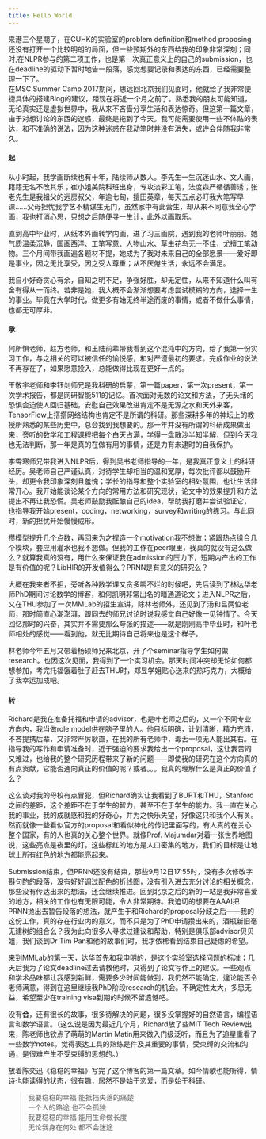 ```yaml
---
title: Hello World
---
```



来港三个星期了，在CUHK的实验室的problem definition和method proposing还没有打开一个比较明朗的局面，但一些预期外的东西给我的印象非常深刻；同时,在NLPR参与的第二项工作，也是第一次真正意义上的自己的submission，也在deadline的驱动下暂时地告一段落。感觉想要记录和表达的东西，已经需要整理一下了。  
在MSC Summer Camp 2017期间，思远回北京我们见面时，他就给了我非常便捷具体的搭建Blog的建议，距现在将近一个月之前了。熟悉我的朋友可能知道，无论真实还是虚拟世界中，我从来不吝啬分享生活和表达惊奇。但这第一篇文章，由于对想讨论的东西的迷惑，最终是拖到了今天。我可能需要使用一些不体贴的表达，和不准确的说法，因为这种迷惑在我动笔时并没有消失，或许会伴随我非常久。

#### 起

从小时起，我学画断续也有十年，陆续师从数人。李先生一生沉迷山水、文人画，籍籍无名不改其乐；崔小姐美院科班出身，专攻淡彩工笔，法度森严循循善诱；张老先生是我祖父的远房叔父，年逾七旬，擅田英章，每天五点必盯我大笔写早课……父母担忧我学艺不精谋生无门，虽然家中有此营生，却从来不同意我全心学画，我也打消心思，只想之后随便寻一生计，此外以画取乐。

直到高中毕业时，从纸本外画转学内画，进了习三画院，遇到我的老师叶丽丽。她气质温柔沉静，国画西洋、工笔写意、人物山水、草虫花鸟无一不佳，尤擅工笔动物。三个月间带我画遍各题材不提，她成为了我对未来自己的全部愿景——爱好即是事业，因之无比享受，因之受人尊重；从不厌倦生活，永远不会满足。

我自小好奇贪心有余，自知之明不足，争强好胜，却无定性，从来不知道什么叫有舍有得从一而终。若非是她，我大概不会渐渐想要考虑尝试模糊的方向，选择一生的事业。毕竟在大学时代，做更多有始无终半途而废的事情，或者不做什么事情，也都无可厚非。

#### 承

何所惧老师，赵方老师，和王陆前辈带我看到这个混沌中的方向，给了我第一份实习工作，与之相关的可以被信任的愉悦感，和对严谨最初的要求。完成作业的说法不再存在了，如果愿意投入，总能做得比现在更好一点的。

王敬宇老师和李钰剑师兄是我科研的启蒙，第一篇paper，第一次present，第一次学术报告，都是网研智能511的记忆。首次面对无数的论文和方法，了无头绪的恐惧会迫使人回归基础，安慰自己效果改进肯定不是无源之水和天外来客，TensorFlow上搭搭网络结构也肯定不是所谓的科研。那些深耕多年的神坛上的教授所熟悉的某些历史中，总会找到我想要的。那一年并没有所谓的科研成果做出来，旁听的数学和工程课程把每个白天占满，学得一盘散沙半知半解，但到今天我也无法判断，那一年是真的在做有用的事情，还是力有未逮时的自我保护。

李霄寒师兄带我进入NLPR后，得到吴书老师指导的一年，是我真正意义上的科研经历。吴老师自己严谨认真，对待学生却相当的温和宽厚，每次批评都以鼓励开头，却更令我印象深刻且羞愧；学长的指导和整个实验室的相处氛围，也让生活非常开心。我开始能谈论某个方向的常用方法和研究现状，论文中的效果提升和方法提出不再让我恐慌。吴老师鼓励我酝酿自己的idea，帮助我打磨并尝试验证它，也指导我开始present，coding，networking，survey和writing的练习。与此同时，新的担忧开始慢慢成形。

攒模型提升几个点数，再回来为之捏造一个motivation我不想做；紧跟热点组合几个模块，套应用灌水也我不想做。但我的工作在peer眼里，我真的就没有这么做么？就算我真的没有，用什么来保证我在admission的压力下，短期内产出的工作是有价值的呢？LibHIR的开发值得么？PRNN是有意义的研究么？

大概在我来者不拒，旁听各种数学课又贪多嚼不烂的时候吧，先后读到了林达华老师PhD期间讨论数学的博客，和何凯明非常出名的暗通道论文；进入NLPR之后，又在THU参加了一次MMLab的招生宣讲，除林老师外，还见到了汤和吕两位老师，那时简直心潮澎湃，跟同去的师兄讨论时说我感觉自己好像一见钟情了。今天回忆那时的兴奋，其实并不需要那么夸张的描述——就是刚刚高中毕业时，和叶老师相处的感觉——看到他，就无比期待自己将来也是这个样子。  

林老师今年五月又带着杨硕师兄来北京，开了个seminar指导学生如何做research。也因这次见面，我得到了一个实习机会。那天时间冲突却无论如何都想参加，考完托福饿着肚子赶去THU时，郑昱学姐贴心送来的热巧克力，大概给了我幸运加成吧。

#### 转

Richard是我在准备托福和申请的advisor，也是叶老师之后的，又一个不同专业方向内，我当做role model供在脑子里的人。他目标明确，计划清晰，精力充沛，不吝提携后辈，又非常严厉耿直，在我的所有老师中，毒舌一项无人能出其右。在指导我的写作和申请准备时，近于强迫的要求我给出一个proposal，这让我苦闷又难过，也给我的整个研究历程带来了新的问题——即使我的研究在这个方向真的有点贡献，它能否通向真正的价值的呢？或者。。。我真的理解什么是真正的价值了么？

这么谈对我的母校有点冒犯，但Richard确实让我看到了BUPT和THU，Stanford之间的差距，这个差距不在于学生的智力，甚至不在于学生的能力。我一直在关心我的事业，我的成就感和我的好奇心，并为之快乐失望，好像这只和我个人有关。然而就像一些看似官方的proposal和看似神化的传记里面写的，有人真的在关心整个国家，有的人也真的关心整个世界。就像Prof. Majumdar对着一张世界地图说，这些亮点是夜里的灯，这些标红的地方是人口密集的地方，我们的目标是让地球上所有红色的地方都能亮起来。

Submission结束，但PRNN还没有结束，那些9月12日17:55时，没有多次修改字斟句酌的段落，没有好好调过配色的折线图，没有引入进去充分讨论的相关概念，那些没有传达出来的想法，还会继续推进。回到北京之后的新的一站是我非常喜爱的地方，相关的工作也有无限可能，令人非常期待。我迫切的想要在AAAI把PRNN抛出去暂告段落的想法，就产生于和Richard的proposal分歧之后——我的这份工作，真的存在行业内的意义，而不只是为了PhD申请攒出来的，酒瓶新旧毫无建树的组合么？我为此向很多人寻求过建议和帮助，特别是俱乐部advisor贝贝姐，我们谈到Dr Tim Pan和他的故事们时，我才依稀看到结束自己疑虑的希望。

来到MMLab的第一天，达华首先和我申明的，是这个实验室选择问题的标准；几天后我为了论文deadline过去请教他时，又得到了论文写作上的建议。一些观点和学术品味都让我感到新鲜，需要多少时间能做到，我仍然不能确定，遑论能否令老师满意，得到在这里继续我PhD阶段research的机会。不确定性太大，多思无益，希望至少在training visa到期的时候不留遗憾吧。

没有**合**，还有很长的故事，很多待解决的问题，很多没掌握好的自然语言，编程语言和数学语言。（这么说是因为最近几个月，Richard放了些MIT Tech Review出来，陈老师也钦点了萌萌的Martin Matin用来做入门级泛听，而且为了追星重看了一些数学notes。觉得表达工具的熟练是件及其重要的事情，受束缚的交流和沟通，是很难产生不受束缚的思想的。）

放着陈奕迅《稳稳的幸福》写完了这个博客的第一篇文章。如今情歌也能听得，情诗也能读得的状态，很有趣，居然不是始于恋爱，而是始于科研。

> 我要稳稳的幸福 能抵挡失落的痛楚  
> 一个人的路途 也不会孤独  
> 我要稳稳的幸福 能用生命做长度  
> 无论我身在何处 都不会迷途
